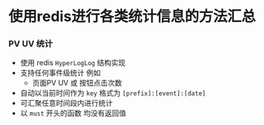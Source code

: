 # 使用redis进行各类统计信息的方法汇总

### PV UV 统计
* 使用 redis `HyperLogLog` 结构实现
* 支持任何事件级统计 例如
  * 页面PV UV 或 按钮点击次数
* 自动以当前时间作为 `key` 格式为 `[prefix]:[event]:[date]` 
* 可汇聚任意时间段内进行统计 
* 以 `must` 开头的函数 均没有返回值 